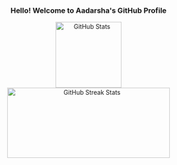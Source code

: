 <h3 align="center">Hello! Welcome to <strong>Aadarsha's GitHub Profile</strong></h3>
<p align="center" display="flex">
  <img src="https://github-readme-stats.vercel.app/api?username=erkdk&show_icons=true&count_private=true&theme=transparent" height="150" alt="GitHub Stats"/>
  <img src="https://streak-stats.demolab.com?user=erkdk&theme=dark&hide_border=false" width="370" height="160" alt="GitHub Streak Stats"/>
</p>


